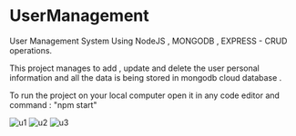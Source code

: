 # UserManagement
User Management System Using NodeJS , MONGODB , EXPRESS - CRUD operations.

 This project manages to add , update and delete the user personal information and all the data is being stored in mongodb cloud database . 
 
 To run the project on your local computer open it in any code editor and command : "npm start"
 
 ![u1](https://user-images.githubusercontent.com/93979254/209576911-a49040a0-7e4d-4cc7-9dec-943617f273a2.png)
![u2](https://user-images.githubusercontent.com/93979254/209576916-f787286e-4daf-4739-baf5-b3c8eda96fbf.png)
![u3](https://user-images.githubusercontent.com/93979254/209576924-88664469-3cf5-48c4-9853-25b0645b75e9.png)

